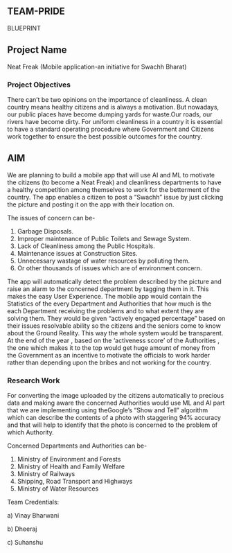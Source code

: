 ## TEAM-PRIDE
BLUEPRINT

## Project Name
Neat Freak (Mobile application-an initiative for Swachh Bharat)

### Project Objectives
There can’t be two opinions on the importance of cleanliness. A clean country means healthy citizens and is always a motivation. But nowadays, our public places have become dumping yards for waste.Our roads, our rivers have become dirty.
For uniform cleanliness in a country it is essential to have a standard operating procedure where Government and Citizens work together to ensure the best possible outcomes for the country.

## AIM
We are planning to build a mobile app that will use AI and ML to motivate the citizens (to become a Neat Freak) and cleanliness
departments to have a healthy competition among themselves to work for the betterment of the country. The app enables a citizen to post a “Swachh” issue by just clicking the picture and posting it on the app with their location on.

The issues of concern can be-
1. Garbage Disposals.
2. Improper maintenance of Public Toilets and Sewage System.
3. Lack of Cleanliness among the Public Hospitals.
4. Maintenance issues at Construction Sites.
5. Unnecessary wastage of water resources by polluting them.
6. Or other thousands of issues which are of environment concern.

The app will automatically detect the problem described by the picture and raise an alarm to the concerned department by tagging them in it. This makes the easy User Experience. The mobile app would contain the Statistics of the every Department and Authorities that how much is the each Department receiving the problems and to what extent they are solving them. They would be given “actively engaged percentage” based on their issues resolvable ability so the citizens and the seniors come to know about the Ground Reality. This way the whole system would be transparent. At the end of the year , based on the ‘activeness score’ of the Authorities , the one which makes it to the top would get huge amount of money from the Government as an incentive to motivate the officials to work harder rather than depending upon the
bribes and not working for the country.

### Research Work
For converting the image uploaded by the citizens automatically to precious data and making aware the concerned Authorities would use ML and AI part that we are implementing using theGoogle’s “Show and Tell” algorithm which can describe the contents of a photo with staggering 94% accuracy and that will help to identify that the photo is concerned to the problem of which Authority.

Concerned Departments and Authorities can be-

1. Ministry of Environment and Forests
2. Ministry of Health and Family Welfare
3. Ministry of Railways
4. Shipping, Road Transport and Highways
5. Ministry of Water Resources

Team Credentials: 

a) Vinay Bharwani 

b) Dheeraj

c) Suhanshu
